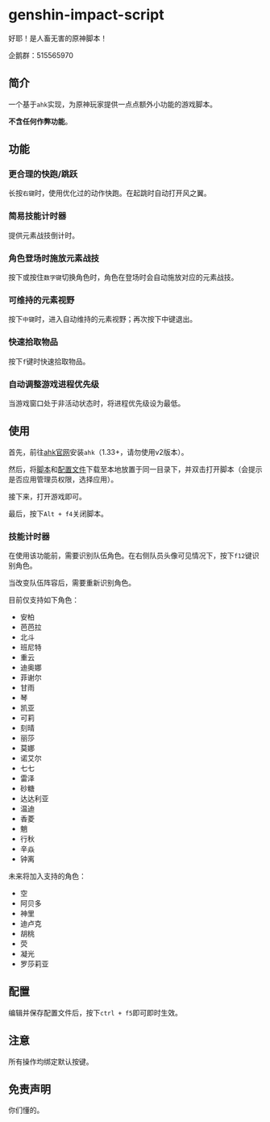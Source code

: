 # genshin-impact-script

好耶！是人畜无害的原神脚本！

企鹅群：515565970

## 简介

一个基于`ahk`实现，为原神玩家提供一点点额外小功能的游戏脚本。

**不含任何作弊功能**。

## 功能

### 更合理的快跑/跳跃

长按`右键`时，使用优化过的动作快跑。在起跳时自动打开风之翼。

### 简易技能计时器

提供元素战技倒计时。

### 角色登场时施放元素战技

按下或按住`数字键`切换角色时，角色在登场时会自动施放对应的元素战技。

### 可维持的元素视野

按下`中键`时，进入自动维持的元素视野；再次按下中键退出。

### 快速拾取物品

按下`f`键时快速拾取物品。

### 自动调整游戏进程优先级

当游戏窗口处于非活动状态时，将进程优先级设为最低。

## 使用

首先，前往[ahk官网](https://www.autohotkey.com/)安装`ahk`（1.33+，请勿使用v2版本）。

然后，将[脚本](./source/index.ahk)和[配置文件](./source/config.ini)下载至本地放置于同一目录下，并双击打开脚本（会提示是否应用管理员权限，选择应用）。

接下来，打开游戏即可。

最后，按下`Alt + f4`关闭脚本。

### 技能计时器

在使用该功能前，需要识别队伍角色。在右侧队员头像可见情况下，按下`f12`键识别角色。

当改变队伍阵容后，需要重新识别角色。

目前仅支持如下角色：

- 安柏
- 芭芭拉
- 北斗
- 班尼特
- 重云
- 迪奥娜
- 菲谢尔
- 甘雨
- 琴
- 凯亚
- 可莉
- 刻晴
- 丽莎
- 莫娜
- 诺艾尔
- 七七
- 雷泽
- 砂糖
- 达达利亚
- 温迪
- 香菱
- 魈
- 行秋
- 辛焱
- 钟离

未来将加入支持的角色：

- 空
- 阿贝多
- 神里
- 迪卢克
- 胡桃
- 荧
- 凝光
- 罗莎莉亚

## 配置

编辑并保存配置文件后，按下`ctrl + f5`即可即时生效。

## 注意

所有操作均绑定默认按键。

## 免责声明

你们懂的。